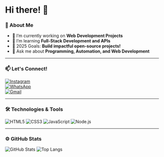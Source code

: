 # Hi there! 👋  

### 🚀 About Me
- 🔭 I’m currently working on **Web Development Projects**
- 🌱 I’m learning **Full-Stack Development and APIs**
- 🎯 2025 Goals: **Build impactful open-source projects!**
- 💬 Ask me about **Programming, Automation, and Web Development**

---

### 📫 Let's Connect!
[![Instagram](https://img.shields.io/badge/Instagram-%23E4405F.svg?style=flat&logo=instagram&logoColor=white)](https://instagram.com/rege_15)  
[![WhatsApp](https://img.shields.io/badge/WhatsApp-%25D366.svg?style=flat&logo=whatsapp&logoColor=white)](https://wa.me/6282269240005)  
[![Gmail](https://img.shields.io/badge/Gmail-D14836?style=flat&logo=gmail&logoColor=white)](mailto:wpinfora@gmail.com)

---

### 🛠️ Technologies & Tools
![HTML5](https://img.shields.io/badge/HTML5-%23E34F26.svg?style=flat&logo=html5&logoColor=white)
![CSS3](https://img.shields.io/badge/CSS3-%231572B6.svg?style=flat&logo=css3&logoColor=white)
![JavaScript](https://img.shields.io/badge/JavaScript-%23F7DF1E.svg?style=flat&logo=javascript&logoColor=black)
![Node.js](https://img.shields.io/badge/Node.js-%2343853D.svg?style=flat&logo=node.js&logoColor=white)

---

### ⚙️ GitHub Stats
![GitHub Stats](https://github-readme-stats.vercel.app/api?username=regeid&show_icons=true&theme=radical)
![Top Langs](https://github-readme-stats.vercel.app/api/top-langs/?username=regeid&layout=compact&theme=radical)

